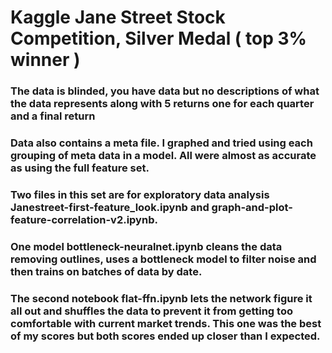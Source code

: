 

# Kaggle Jane Street Stock Competition, Silver Medal ( top 3% winner )

### The data is blinded, you have data but no descriptions of what the data represents along with 5 returns one for each quarter and a final return

### Data also contains a meta file. I graphed and tried using each grouping of meta data in a model. All were almost as accurate as using the full feature set.

### Two files in this set are for exploratory data analysis Janestreet-first-feature_look.ipynb and graph-and-plot-feature-correlation-v2.ipynb.

### One model bottleneck-neuralnet.ipynb cleans the data removing outlines, uses a bottleneck model to filter noise and then trains on batches of data by date. 

### The second notebook flat-ffn.ipynb lets the network figure it all out and shuffles the data to prevent it from getting too comfortable with current market trends. This one was the best of my scores but both scores ended up closer than I expected.



